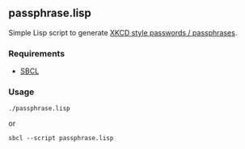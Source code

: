 ## passphrase.lisp

Simple Lisp script to generate [XKCD style passwords / passphrases](https://xkcd.com/936/).

### Requirements

- [SBCL](http://www.sbcl.org/)

### Usage

`./passphrase.lisp`

or

`sbcl --script passphrase.lisp`